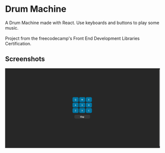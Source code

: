 # Drum Machine

A Drum Machine made with React. Use keyboards and buttons to play some music.<br/><br/>
Project from the freecodecamp's Front End Development Libraries Certification.

## Screenshots
![Screenshot](./media/screenshot.png)